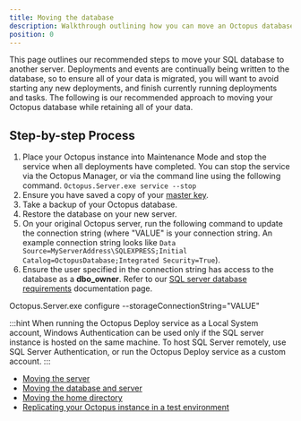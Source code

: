 ```yaml
---
title: Moving the database
description: Walkthrough outlining how you can move an Octopus database from one server to another.
position: 0
---
```


This page outlines our recommended steps to move your SQL database to another server. Deployments and events are continually being written to the database, so to ensure all of your data is migrated, you will want to avoid starting any new deployments, and finish currently running deployments and tasks. The following is our recommended approach to moving your Octopus database while retaining all of your data.

## Step-by-step Process
1. Place your Octopus instance into Maintenance Mode and stop the service when all deployments have completed. You can stop the service via the Octopus Manager, or via the command line using the following command.
`Octopus.Server.exe service --stop`
2. Ensure you have saved a copy of your [master key](https://octopus.com/docs/reference/security-and-encryption#Securityandencryption-YourMasterKey).
3. Take a backup of your Octopus database.
4. Restore the database on your new server.
5. On your original Octopus server, run the following command to update the connection string (where "VALUE" is your connection string. An example connection string looks like `Data Source=MyServerAddress\SQLEXPRESS;Initial Catalog=OctopusDatabase;Integrated Security=True`).
6. Ensure the user specified in the connection string has access to the database as a **dbo_owner**. Refer to our [SQL server database requirements](https://octopus.com/docs/installation/installing-octopus/sql-server-database-requirements) documentation page.

Octopus.Server.exe configure --storageConnectionString="VALUE"

:::hint
When running the Octopus Deploy service as a Local System account, Windows Authentication can be used only if the SQL server instance is hosted on the same machine. To host SQL Server remotely, use SQL Server Authentication, or run the Octopus Deploy service as a custom account.
:::

- [Moving the server](/docs/move-the-server.md)
- [Moving the database and server](/docs/move-the-database-and-server.md)
- [Moving the home directory](/docs/getting-started.md)
- [Replicating your Octopus instance in a test environment](/docs/replicating-your-octopus-instance-in-a-test-environment.md)
